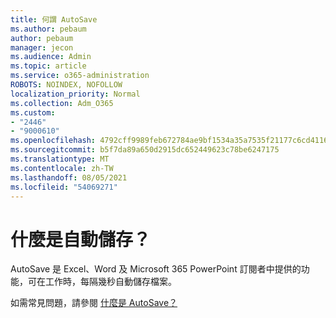 ```yaml
---
title: 何謂 AutoSave
ms.author: pebaum
author: pebaum
manager: jecon
ms.audience: Admin
ms.topic: article
ms.service: o365-administration
ROBOTS: NOINDEX, NOFOLLOW
localization_priority: Normal
ms.collection: Adm_O365
ms.custom:
- "2446"
- "9000610"
ms.openlocfilehash: 4792cff9989feb672784ae9bf1534a35a7535f21177c6cd41169796536fb41ce
ms.sourcegitcommit: b5f7da89a650d2915dc652449623c78be6247175
ms.translationtype: MT
ms.contentlocale: zh-TW
ms.lasthandoff: 08/05/2021
ms.locfileid: "54069271"
---
```

# <a name="what-is-autosave"></a>什麼是自動儲存？

AutoSave 是 Excel、Word 及 Microsoft 365 PowerPoint 訂閱者中提供的功能，可在工作時，每隔幾秒自動儲存檔案。 

如需常見問題，請參閱 [什麼是 AutoSave？](https://support.office.com/article/6d6bd723-ebfd-4e40-b5f6-ae6e8088f7a5)